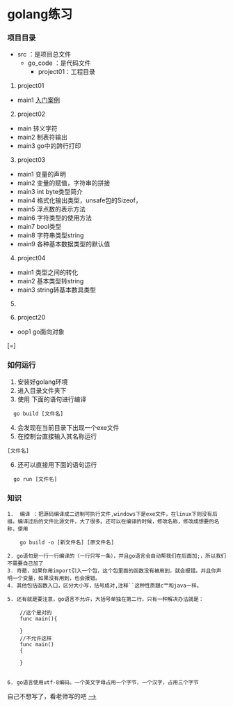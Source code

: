 # golang练习
### 项目目录
* src ：是项目总文件
    * go_code ：是代码文件
        * project01：工程目录


1. project01 
*  main1 [入门案例](src/go_code/project01/main/main.go)   
2. project02
*  main 转义字符
*  main2 制表符输出
*  main3  go中的跨行打印
3. project03
* main1  变量的声明
* main2  变量的赋值，字符串的拼接
* main3 int byte类型简介
* main4  格式化输出类型，unsafe包的Sizeof，
* main5  浮点数的表示方法
* main6  字符类型的使用方法
* main7  bool类型
* main8  字符串类型string
* main9  各种基本数据类型的默认值
4. project04
* main1  类型之间的转化
* main2   基本类型转string
* main3  string转基本数具类型
5.







20. project20
* oop1  go面向对象


[=]
            

        

### 如何运行
1. 安装好golang环境
2. 进入目录文件夹下
3. 使用 下面的语句进行编译
``` 
  go build [文件名] 
```
4. 会发现在当前目录下出现一个exe文件
5. 在控制台直接输入其名称运行  
```
[文件名]
```
6. 还可以直接用下面的语句运行
``` 
  go run [文件名]
```

 [^ 注意]:(在linux和windows下编译是一样的步骤，但是运行不一样，在windows下直接输入文件名的exe文件，即可运行，而在linux下，则需要使用./+文件名运行)
    
### 知识
    1.  编译 ：把源码编译成二进制可执行文件,windows下是exe文件，在linux下则没有后缀。编译过后的文件比源文件，大了很多。还可以在编译的时候，修改名称，修改成想要的名称，使用

        go build -o [新文件名] [原文件名]

    2. go语句是一行一行编译的（一行只写一条），并且go语言会自动帮我们在后面加;，所以我们不需要自己加了
    3. 奇葩，如果你用import引入一个包，这个包里面的函数没有被用到，就会报错。并且你声明一个变量，如果没有用到，也会报错。
    4. 其他包括函数入口，区分大小写，括号成对,注释``这种性质跟c艹和java一样。
   
    5. 还有就是要注意，go语言不允许，大括号单独在第二行，只有一种解决办法就是：
        
        //这个是对的
        func main(){

        }
        //不允许这样
        func main()
        {

        }
        

    6. go语言使用utf-8编码。一个英文字母占用一个字节，一个汉字，占用三个字节
自己不想写了，看老师写的吧 [-->](尚硅谷_韩顺平_Go语言核心编程.pdf)
    

 